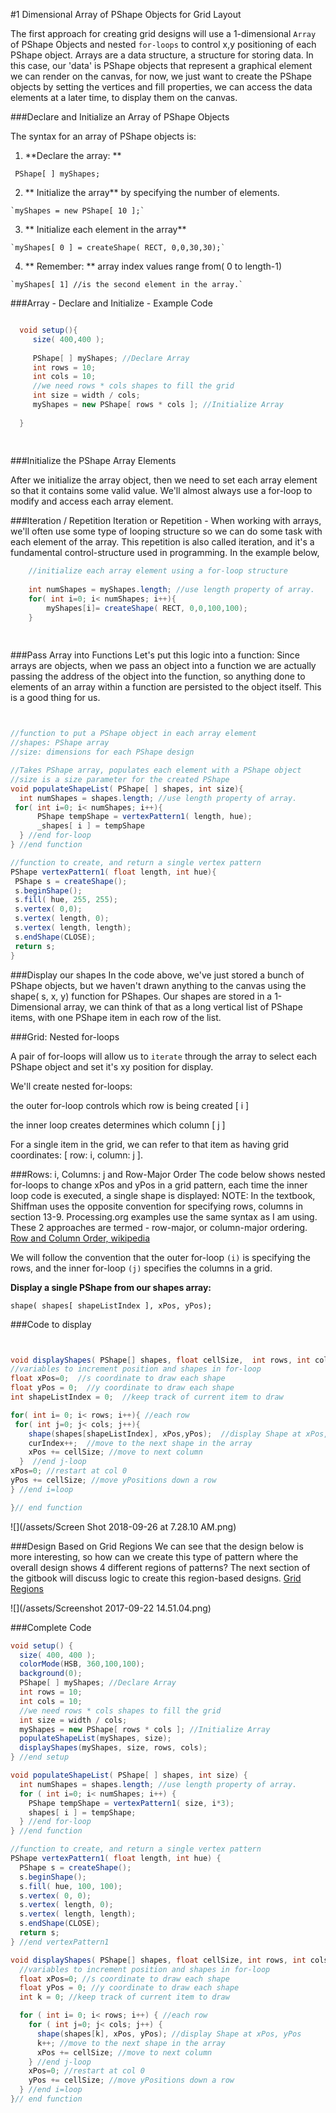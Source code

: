 #1 Dimensional Array of PShape Objects for Grid Layout

The first approach for creating grid designs will use a 1-dimensional ``Array`` of PShape Objects and nested ``for-loops`` to control x,y positioning of each PShape object.
Arrays are a data structure, a structure for storing data.  In this case, our 'data' is PShape objects that represent a graphical element we can render on the canvas, for now, we just want to create the PShape objects by setting the vertices and fill properties, we can access the data elements at a later time, to display them on the canvas.

###Declare and Initialize an Array of PShape Objects

The syntax for an array of PShape objects is:
 
  1. **Declare the array: ** 
  
   ` PShape[ ] myShapes;`
 
  2. ** Initialize the array** by specifying the number of elements. 
  
    `myShapes = new PShape[ 10 ];`
    
  3. ** Initialize each element in the array**
  
    `myShapes[ 0 ] = createShape( RECT, 0,0,30,30);`
    
  4. ** Remember: ** array index values range from( 0 to length-1)  
  
    `myShapes[ 1] //is the second element in the array.`
    
    
###Array - Declare and Initialize - Example Code

  ```java
  
    void setup(){
       size( 400,400 );   
       
       PShape[ ] myShapes; //Declare Array
       int rows = 10;
       int cols = 10;
       //we need rows * cols shapes to fill the grid
       int size = width / cols; 
       myShapes = new PShape[ rows * cols ]; //Initialize Array
     
    }
    
    
  ```
    
 ###Initialize the PShape Array Elements
  
After we initialize the array object, then we need to set each array element so that it contains some valid value.  We'll almost always use a for-loop to modify and access each array element.  

###Iteration / Repetition 
Iteration or Repetition - When working with arrays, we'll often use some type of looping structure so we can do some task with each element of the array.  This repetition is also called iteration, and it's a fundamental control-structure used in programming.  In the example below, 
    
    
```java
    //initialize each array element using a for-loop structure
    
    int numShapes = myShapes.length; //use length property of array.
    for( int i=0; i< numShapes; i++){
        myShapes[i]= createShape( RECT, 0,0,100,100);
    }
            
 
```    

###Pass Array into Functions
Let's put this logic into a function:
Since arrays are objects, when we pass an object into a function we are actually passing the address of the object into the function, so anything done to elements of an array within a function are persisted to the object itself.  This is a good thing for us.


  ```java


//function to put a PShape object in each array element 
//shapes: PShape array
//size: dimensions for each PShape design

//Takes PShape array, populates each element with a PShape object
//size is a size parameter for the created PShape
void populateShapeList( PShape[ ] shapes, int size){
    int numShapes = shapes.length; //use length property of array.
   for( int i=0; i< numShapes; i++){
        PShape tempShape = vertexPattern1( length, hue);
        _shapes[ i ] = tempShape 
    } //end for-loop
} //end function

//function to create, and return a single vertex pattern 
PShape vertexPattern1( float length, int hue){
   PShape s = createShape();
   s.beginShape();
   s.fill( hue, 255, 255);
   s.vertex( 0,0);
   s.vertex( length, 0);
   s.vertex( length, length);
   s.endShape(CLOSE);
   return s;
}

  ```

###Display our shapes
In the code above, we've just stored a bunch of PShape objects, but we haven't drawn anything to the canvas using the shape( s, x, y) function for PShapes.  Our shapes are stored in a 1-Dimensional array, we can think of that as a long vertical list of PShape items, with one PShape item in each row of the list.  


###Grid: Nested for-loops    

A pair of for-loops will allow us to ``iterate`` through the array to select each PShape object and set it's xy position for display.

We'll create nested for-loops:  

the outer for-loop controls which row is being created [ i ]

the inner loop creates determines which column [ j ] 

For a single item in the grid, we can refer to that item as having grid coordinates:  [ row: i, column: j ].  

  

###Rows: i,  Columns:  j  and Row-Major Order
The code below shows nested for-loops to change xPos and yPos in a grid pattern, each time the inner loop code is executed, a single shape is displayed: 
NOTE:   In the textbook, Shiffman uses the opposite convention for specifying rows, columns in section 13-9.  Processing.org examples use the same syntax as I am using.  These 2 approaches are termed - row-major, or column-major ordering.  [Row and Column Order, wikipedia ](https://en.wikipedia.org/wiki/Row-_and_column-major_order)  

We will follow the convention that the outer for-loop `(i)` is specifying the rows, and the inner for-loop `(j)` specifies the columns in a grid.


**Display a single PShape from our shapes array:**

`shape( shapes[ shapeListIndex ], xPos, yPos);`

###Code to display 

   ```java
 
 
void displayShapes( PShape[] shapes, float cellSize,  int rows, int cols){
//variables to increment position and shapes in for-loop
  float xPos=0;  //s coordinate to draw each shape
  float yPos = 0;  //y coordinate to draw each shape
  int shapeListIndex = 0;  //keep track of current item to draw

  for( int i= 0; i< rows; i++){ //each row
    for( int j=0; j< cols; j++){
       shape(shapes[shapeListIndex], xPos,yPos);  //display Shape at xPos, yPos
       curIndex++;  //move to the next shape in the array
       xPos += cellSize; //move to next column
     }  //end j-loop
  xPos=0; //restart at col 0
  yPos += cellSize; //move yPositions down a row 
  } //end i=loop 
 
 }// end function


  ```
  
![](/assets/Screen Shot 2018-09-26 at 7.28.10 AM.png) 

###Design Based on Grid Regions 
We can see that the design below is more interesting, so how can we create this type of pattern where the overall design shows 4 different regions of patterns?
The next section of the gitbook will discuss logic to create this region-based designs. [Grid Regions](/pshapes-in-grid-regions.md)

![](/assets/Screenshot 2017-09-22 14.51.04.png)


###Complete Code


```java
void setup() {
  size( 400, 400 );
  colorMode(HSB, 360,100,100);
  background(0);
  PShape[ ] myShapes; //Declare Array
  int rows = 10;
  int cols = 10;
  //we need rows * cols shapes to fill the grid
  int size = width / cols;
  myShapes = new PShape[ rows * cols ]; //Initialize Array
  populateShapeList(myShapes, size);
  displayShapes(myShapes, size, rows, cols);
} //end setup

void populateShapeList( PShape[ ] shapes, int size) {
  int numShapes = shapes.length; //use length property of array.
  for ( int i=0; i< numShapes; i++) {
    PShape tempShape = vertexPattern1( size, i*3);
    shapes[ i ] = tempShape;
  } //end for-loop
} //end function

//function to create, and return a single vertex pattern
PShape vertexPattern1( float length, int hue) {
  PShape s = createShape();
  s.beginShape();
  s.fill( hue, 100, 100);
  s.vertex( 0, 0);
  s.vertex( length, 0);
  s.vertex( length, length);
  s.endShape(CLOSE);
  return s;
} //end vertexPattern1

void displayShapes( PShape[] shapes, float cellSize, int rows, int cols) {
  //variables to increment position and shapes in for-loop
  float xPos=0; //s coordinate to draw each shape
  float yPos = 0; //y coordinate to draw each shape
  int k = 0; //keep track of current item to draw

  for ( int i= 0; i< rows; i++) { //each row
    for ( int j=0; j< cols; j++) {
      shape(shapes[k], xPos, yPos); //display Shape at xPos, yPos
      k++; //move to the next shape in the array
      xPos += cellSize; //move to next column
    } //end j-loop
    xPos=0; //restart at col 0
    yPos += cellSize; //move yPositions down a row
  } //end i=loop
}// end function


```

